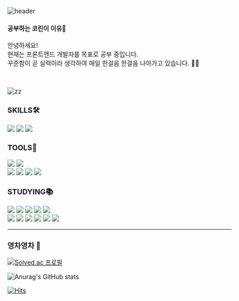 ![header](https://capsule-render.vercel.app/api?type=soft&color=0:e0c3fc,200:8ec5fc&height=100&section=header&text=Hi-there!&fontSize=20&animation=fadeIn)

<div align="left">

<h4>공부하는 코린이 이유🎵</h4>

안녕하세요! <br/>
현재는 프론트엔드 개발자를 목표로 공부 중입니다.<br/>
꾸준함이 곧 실력이라 생각하여 매일 한걸음 한걸음 나아가고 있습니다. 🏃‍♀️

<br/>

![zz](https://user-images.githubusercontent.com/48672106/185985079-85a4e77d-7f9f-4025-9ab6-2dff067b84c9.gif)

<div>

### SKILLS🛠

<img src="https://img.shields.io/badge/HTML-E34F26?style=flat-round&logo=HTML5&logoColor=white"/>
<img src="https://img.shields.io/badge/CSS3-1572B6?style=flat-round&logo=CSS3&logoColor=white"/>
<img src="https://img.shields.io/badge/JavaScript-FFCE00?style=flat-round&logo=JavaScript&logoColor=white"/>


<br/>

### TOOLS🎨
<img src="https://img.shields.io/badge/GitHub-181717?style=flat-round&logo=GitHub&logoColor=white"/>
<img src="https://img.shields.io/badge/Notion-000000?style=flat-round&logo=Notion&logoColor=white"/>
<br/>
<img src="https://img.shields.io/badge/Adobe Photoshop-31A8FF?style=flat-round&logo=Adobe Photoshop&logoColor=white"/>
<img src="https://img.shields.io/badge/Adobe Illustrator-FF9A00?style=flat-round&logo=Adobe Illustrator&logoColor=white"/>
<img src="https://img.shields.io/badge/Adobe XD-FF61F6?style=flat-round&logo=Adobe XD&logoColor=white"/>
<img src="https://img.shields.io/badge/Adobe Premiere Pro-9999FF?style=flat-round&logo=Adobe Premiere Pro&logoColor=white"/>


<br/>

### STUDYING📚
<img src="https://img.shields.io/badge/C-A8B9CC?style=flat-round&logo=C&logoColor=white"/>
<img src="https://img.shields.io/badge/C++-00599C?style=flat-round&logo=Cplusplus&logoColor=white"/>
<img src="https://img.shields.io/badge/Webpack-8DD6F9?style=flat-round&logo=Webpack&logoColor=white"/>
<img src="https://img.shields.io/badge/React-61DAFB?style=flat-round&logo=React&logoColor=white"/>
<img src="https://img.shields.io/badge/TypeScript-3178C6?style=flat-round&logo=TypeScript&logoColor=white"/>
<br/>
<img src="https://img.shields.io/badge/Node.js-339933?style=flat-round&logo=Node.js&logoColor=white"/>
<img src="https://img.shields.io/badge/Next.js-000000?style=flat-round&logo=Next.js&logoColor=white"/>
<img src="https://img.shields.io/badge/Git-F05032?style=flat-round&logo=Git&logoColor=white"/>
<img src="https://img.shields.io/badge/React Router-CA4245?style=flat-round&logo=React Router&logoColor=white"/>
<img src="https://img.shields.io/badge/Redux-764ABC?style=flat-round&logo=Redux&logoColor=white"/>
<img src="https://img.shields.io/badge/styledComponents-DB7093?style=flat-round&logo=styled-components&logoColor=white"/>
<br/>

</div>

-- -- --

### 영차영차 🐢


[![Solved.ac
프로필](http://mazassumnida.wtf/api/v2/generate_badge?boj=reasons)](https://solved.ac/reasons)

![Anurag's GitHub stats](https://github-readme-stats.vercel.app/api?username=ReturnReason&show_icons=true&theme=dark)

[![Hits](https://hits.seeyoufarm.com/api/count/incr/badge.svg?url=https%3A%2F%2Fgithub.com%2FReturnReason&count_bg=%23658CD8&title_bg=%23373737&icon=github.svg&icon_color=%23E7E7E7&title=GitHub&edge_flat=false)](https://hits.seeyoufarm.com)


</div>
